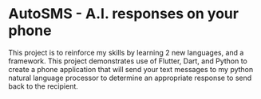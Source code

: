 # AutoSMS - A.I. responses on your phone
This project is to reinforce my skills by learning 2 new languages, and a framework. This project demonstrates use of Flutter, Dart, and Python to create a phone application that will send your text messages to my python natural language processor to determine an appropriate response to send back to the recipient.
